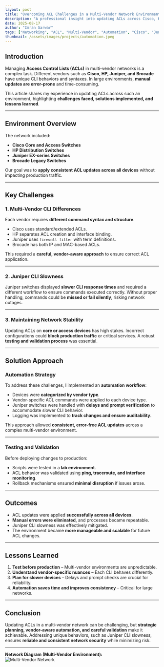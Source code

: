 ```yaml
---
layout: post
title: "Overcoming ACL Challenges in a Multi-Vendor Network Environment"
description: "A professional insight into updating ACLs across Cisco, HP, Juniper, and Brocade switches, addressing real-world challenges and automation strategies."
date: 2025-08-17
author: "Imran Sarwar"
tags: ["Networking", "ACL", "Multi-Vendor", "Automation", "Cisco", "Juniper", "Brocade", "HP"]
thumbnail: /assets/images/projects/automation.jpeg
---
```


## Introduction
Managing **Access Control Lists (ACLs)** in multi-vendor networks is a complex task. Different vendors such as **Cisco, HP, Juniper, and Brocade** have unique CLI behaviors and syntaxes. In large environments, **manual updates are error-prone** and time-consuming.  

This article shares my experience in updating ACLs across such an environment, highlighting **challenges faced, solutions implemented, and lessons learned**.

---

## Environment Overview
The network included:

- **Cisco Core and Access Switches**  
- **HP Distribution Switches**  
- **Juniper EX-series Switches**  
- **Brocade Legacy Switches**  

Our goal was to **apply consistent ACL updates across all devices** without impacting production traffic.

---

## Key Challenges

### 1. Multi-Vendor CLI Differences
Each vendor requires **different command syntax and structure**.  
- Cisco uses standard/extended ACLs.  
- HP separates ACL creation and interface binding.  
- Juniper uses `firewall filter` with term definitions.  
- Brocade has both IP and MAC-based ACLs.  

This required a **careful, vendor-aware approach** to ensure correct ACL application.

---

### 2. Juniper CLI Slowness
Juniper switches displayed **slower CLI response times** and required a different workflow to ensure commands executed correctly. Without proper handling, commands could be **missed or fail silently**, risking network outages.

---

### 3. Maintaining Network Stability
Updating ACLs on **core or access devices** has high stakes. Incorrect configurations could **block production traffic** or critical services. A robust **testing and validation process** was essential.

---

## Solution Approach

### Automation Strategy
To address these challenges, I implemented an **automation workflow**:

- Devices were **categorized by vendor type**.  
- Vendor-specific ACL commands were applied to each device type.  
- Juniper switches were handled with **delays and prompt verification** to accommodate slower CLI behavior.  
- Logging was implemented to **track changes and ensure auditability**.  

This approach allowed **consistent, error-free ACL updates** across a complex multi-vendor environment.

---

### Testing and Validation
Before deploying changes to production:

- Scripts were tested in a **lab environment**.  
- ACL behavior was validated using **ping, traceroute, and interface monitoring**.  
- Rollback mechanisms ensured **minimal disruption** if issues arose.

---

## Outcomes
- ACL updates were applied **successfully across all devices**.  
- **Manual errors were eliminated**, and processes became repeatable.  
- Juniper CLI slowness was effectively mitigated.  
- The environment became **more manageable and scalable** for future ACL changes.

---

## Lessons Learned
1. **Test before production** – Multi-vendor environments are unpredictable.  
2. **Understand vendor-specific nuances** – Each CLI behaves differently.  
3. **Plan for slower devices** – Delays and prompt checks are crucial for reliability.  
4. **Automation saves time and improves consistency** – Critical for large networks.

---

## Conclusion
Updating ACLs in a multi-vendor network can be challenging, but **strategic planning, vendor-aware automation, and careful validation** make it achievable. Addressing unique behaviors, such as Juniper CLI slowness, ensures **reliable and consistent network security** while minimizing risk.

---

**Network Diagram (Multi-Vendor Environment):**  
![Multi-Vendor Network](/assets/images/projects/multi-vendor-network.jpg)
